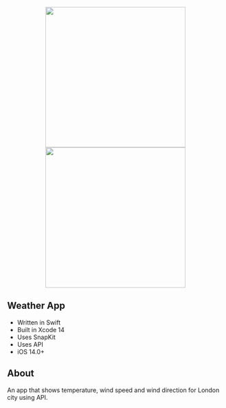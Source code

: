 <p align="center">
      <img src="https://i.ibb.co/VNsnS8M/Simulator-Screenshot-i-Phone-14-Pro-2023-09-01-at-16-34-02.png" width="326">
      <img src="https://i.ibb.co/LgvfRXj/Simulator-Screenshot-i-Phone-14-Pro-2023-09-01-at-00-39-13.png" width="326">
</p>

## Weather App

- Written in Swift
- Built in Xcode 14
- Uses SnapKit
- Uses API
- iOS 14.0+

## About

An app that shows temperature, wind speed and wind direction for London city using API.

